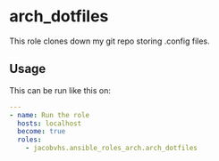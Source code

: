 # arch_dotfiles

This role clones down my git repo storing .config files.

## Usage

This can be run like this on:
```yaml
---
- name: Run the role
  hosts: localhost
  become: true
  roles:
    - jacobvhs.ansible_roles_arch.arch_dotfiles

```
